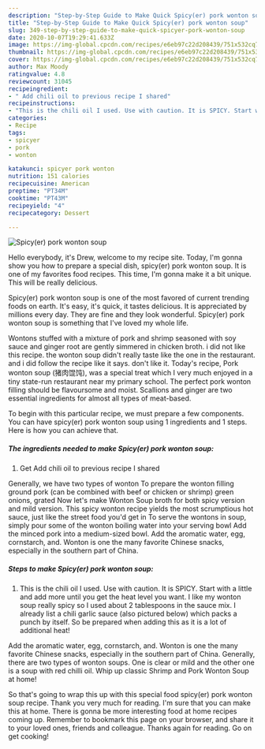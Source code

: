 ```yaml
---
description: "Step-by-Step Guide to Make Quick Spicy(er) pork wonton soup"
title: "Step-by-Step Guide to Make Quick Spicy(er) pork wonton soup"
slug: 349-step-by-step-guide-to-make-quick-spicyer-pork-wonton-soup
date: 2020-10-07T19:29:41.633Z
image: https://img-global.cpcdn.com/recipes/e6eb97c22d208439/751x532cq70/spicyer-pork-wonton-soup-recipe-main-photo.jpg
thumbnail: https://img-global.cpcdn.com/recipes/e6eb97c22d208439/751x532cq70/spicyer-pork-wonton-soup-recipe-main-photo.jpg
cover: https://img-global.cpcdn.com/recipes/e6eb97c22d208439/751x532cq70/spicyer-pork-wonton-soup-recipe-main-photo.jpg
author: Max Moody
ratingvalue: 4.8
reviewcount: 31045
recipeingredient:
- " Add chili oil to previous recipe I shared"
recipeinstructions:
- "This is the chili oil I used. Use with caution. It is SPICY. Start with a little and add more until you get the heat level you want. I like my wonton soup really spicy so I used about 2 tablespoons in the sauce mix. I already list a chili garlic sauce (also pictured below) which packs a punch by itself. So be prepared when adding this as it is a lot of additional heat!"
categories:
- Recipe
tags:
- spicyer
- pork
- wonton

katakunci: spicyer pork wonton 
nutrition: 151 calories
recipecuisine: American
preptime: "PT34M"
cooktime: "PT43M"
recipeyield: "4"
recipecategory: Dessert

---
```



![Spicy(er) pork wonton soup](https://img-global.cpcdn.com/recipes/e6eb97c22d208439/751x532cq70/spicyer-pork-wonton-soup-recipe-main-photo.jpg)

Hello everybody, it's Drew, welcome to my recipe site. Today, I'm gonna show you how to prepare a special dish, spicy(er) pork wonton soup. It is one of my favorites food recipes. This time, I'm gonna make it a bit unique. This will be really delicious.

Spicy(er) pork wonton soup is one of the most favored of current trending foods on earth. It's easy, it's quick, it tastes delicious. It is appreciated by millions every day. They are fine and they look wonderful. Spicy(er) pork wonton soup is something that I've loved my whole life.

Wontons stuffed with a mixture of pork and shrimp seasoned with soy sauce and ginger root are gently simmered in chicken broth. i did not like this recipe. the wonton soup didn&#39;t really taste like the one in the restaurant. and i did follow the recipe like it says. don&#39;t like it. Today&#39;s recipe, Pork wonton soup (猪肉馄饨), was a special treat which I very much enjoyed in a tiny state-run restaurant near my primary school. The perfect pork wonton filling should be flavoursome and moist. Scallions and ginger are two essential ingredients for almost all types of meat-based.


To begin with this particular recipe, we must prepare a few components. You can have spicy(er) pork wonton soup using 1 ingredients and 1 steps. Here is how you can achieve that.

<!--inarticleads1-->

##### The ingredients needed to make Spicy(er) pork wonton soup:

1. Get  Add chili oil to previous recipe I shared


Generally, we have two types of wonton To prepare the wonton filling ground pork (can be combined with beef or chicken or shrimp) green onions, grated Now let&#39;s make Wonton Soup broth for both spicy version and mild version. This spicy wonton recipe yields the most scrumptious hot sauce, just like the street food you&#39;d get in To serve the wontons in soup, simply pour some of the wonton boiling water into your serving bowl Add the minced pork into a medium-sized bowl. Add the aromatic water, egg, cornstarch, and. Wonton is one the many favorite Chinese snacks, especially in the southern part of China. 

<!--inarticleads2-->

##### Steps to make Spicy(er) pork wonton soup:

1. This is the chili oil I used. Use with caution. It is SPICY. Start with a little and add more until you get the heat level you want. I like my wonton soup really spicy so I used about 2 tablespoons in the sauce mix. I already list a chili garlic sauce (also pictured below) which packs a punch by itself. So be prepared when adding this as it is a lot of additional heat!


Add the aromatic water, egg, cornstarch, and. Wonton is one the many favorite Chinese snacks, especially in the southern part of China. Generally, there are two types of wonton soups. One is clear or mild and the other one is a soup with red chilli oil. Whip up classic Shrimp and Pork Wonton Soup at home! 

So that's going to wrap this up with this special food spicy(er) pork wonton soup recipe. Thank you very much for reading. I'm sure that you can make this at home. There is gonna be more interesting food at home recipes coming up. Remember to bookmark this page on your browser, and share it to your loved ones, friends and colleague. Thanks again for reading. Go on get cooking!
